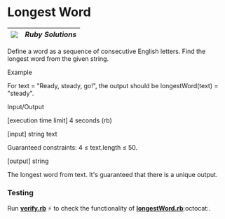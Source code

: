# Longest Word
| ![](https://app.codesignal.com/user-icons/languages/rb.svg) | ***Ruby Solutions*** |
|---|---|

Define a word as a sequence of consecutive English letters. Find the longest word from the given string.

Example

For text = "Ready, steady, go!", the output should be
longestWord(text) = "steady".

Input/Output

[execution time limit] 4 seconds (rb)

[input] string text

Guaranteed constraints:
4 ≤ text.length ≤ 50.

[output] string

The longest word from text. It's guaranteed that there is a unique output.


### Testing

Run [**verify.rb**](./verify.rb) :zap: to check the functionality of [**longestWord.rb**](./longestWord.rb):octocat:.